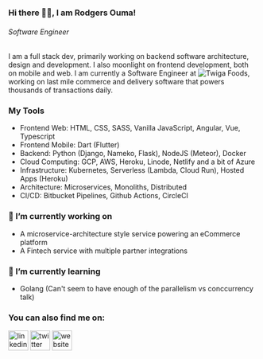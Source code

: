 ### Hi there 👋🏾, I am Rodgers Ouma!
###### *Software Engineer*

I am a full stack dev, primarily working on backend software architecture, design and development. I also moonlight on frontend development, both on mobile and web. I am currently a Software Engineer at ![Twiga Foods](https://twiga.com/), working on last mile commerce and delivery software that powers thousands of transactions daily.

### My Tools
* Frontend Web: HTML, CSS, SASS, Vanilla JavaScript, Angular, Vue, Typescript
* Frontend Mobile: Dart (Flutter)
* Backend: Python (Django, Nameko, Flask), NodeJS (Meteor), Docker
* Cloud Computing: GCP, AWS, Heroku, Linode, Netlify and a bit of Azure
* Infrastructure: Kubernetes, Serverless (Lambda, Cloud Run), Hosted Apps (Heroku)
* Architecture: Microservices, Monoliths, Distributed
* CI/CD: Bitbucket Pipelines, Github Actions, CircleCI

### 🔭 I’m currently working on
* A microservice-architecture style service powering an eCommerce platform
* A Fintech service with multiple partner integrations

### 🌱 I’m currently learning
* Golang (Can't seem to have enough of the parallelism vs conccurrency talk)


### You can also find me on:
[<img src='https://cdn.jsdelivr.net/npm/simple-icons@3.0.1/icons/linkedin.svg' alt='linkedin' height='40'>](https://www.linkedin.com/in/rodgers-ouma/)  [<img src='https://cdn.jsdelivr.net/npm/simple-icons@3.0.1/icons/twitter.svg' alt='twitter' height='40'>](https://twitter.com/@mcalila)  [<img src='https://cdn.jsdelivr.net/npm/simple-icons@3.0.1/icons/icloud.svg' alt='website' height='40'>](https://rodgersouma.com)  
